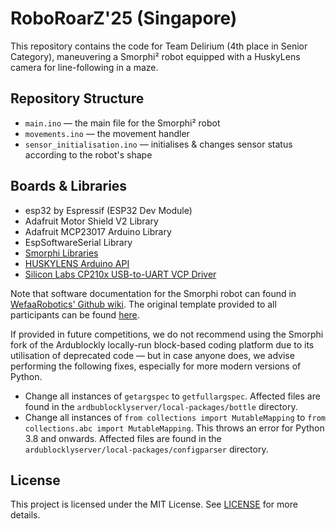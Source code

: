 # RoboRoarZ'25 (Singapore)

This repository contains the code for Team Delirium (4th place in Senior Category), maneuvering a Smorphi² robot equipped with a HuskyLens camera for line-following in a maze. 

## Repository Structure
- `main.ino` — the main file for the Smorphi² robot
- `movements.ino` — the movement handler 
- `sensor_initialisation.ino` — initialises & changes sensor status according to the robot's shape

## Boards & Libraries

- esp32 by Espressif (ESP32 Dev Module)
- Adafruit Motor Shield V2 Library
- Adafruit MCP23017 Arduino Library
- EspSoftwareSerial Library
- [Smorphi Libraries](https://github.com/wefaarobotics/smorphi)
- [HUSKYLENS Arduino API](https://github.com/HUSKYLENS/HUSKYLENSArduino)
- [Silicon Labs CP210x USB-to-UART VCP Driver](https://www.silabs.com/developer-tools/usb-to-uart-bridge-vcp-drivers)

Note that software documentation for the Smorphi robot can found in [WefaaRobotics' Github wiki](https://github.com/WefaaRobotics/Smorphi/wiki/Smorphi-Code-Documentation). The original template provided to all participants can be found [here](https://github.com/WefaaRobotics/RRZ_SG_25).

If provided in future competitions, we do not recommend using the Smorphi fork of the Ardublockly locally-run block-based coding platform due to its utilisation of deprecated code — but in case anyone does, we advise performing the following fixes, especially for more modern versions of Python.
- Change all instances of `getargspec` to `getfullargspec`. Affected files are found in the `ardbublocklyserver/local-packages/bottle` directory.
- Change all instances of `from collections import MutableMapping` to `from collections.abc import MutableMapping`. This throws an error for Python 3.8 and onwards. Affected files are found in the `ardublocklyserver/local-packages/configparser` directory.

## License
This project is licensed under the MIT License. See [LICENSE](LICENSE) for more details.

